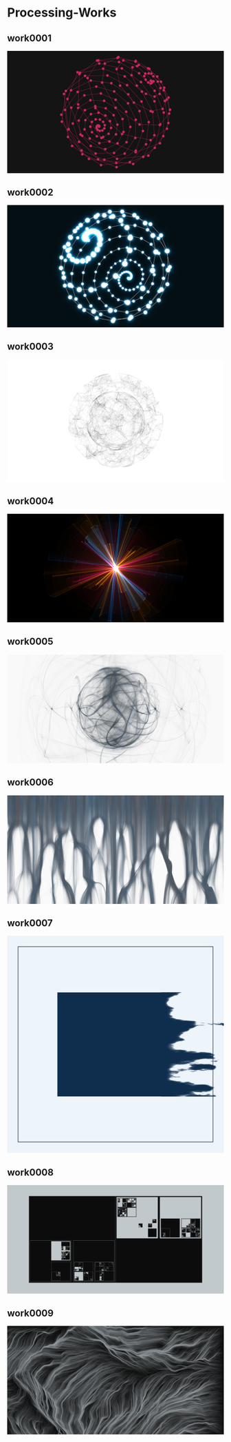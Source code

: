 # Processing-Works

## work0001
![](./img/work0001.png)

## work0002
![](./img/work0002.png)

## work0003
![](./img/work0003.png)

## work0004
![](./img/work0004.jpg)

## work0005
![](./img/work0005.jpg)

## work0006
![](./img/work0006.jpg)

## work0007
![](./img/work0007.png)

## work0008
![](./img/work0008.png)

## work0009
![](./img/work0009.png)
